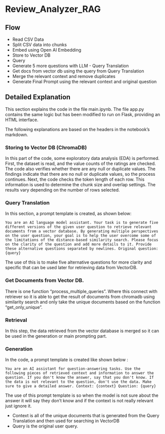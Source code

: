 # Review_Analyzer_RAG


## Flow
- Read CSV Data
- Split CSV data into chunks
- Embed using Open AI Embedding
- Store to Vector DB
- Query
- Generate 5 more questions with LLM - Query Translation
- Get docs from vector db using the query from Query Translation
- Merge the relevant context and remove duplicates
- Generate Final Prompt using the relevant context and original question

## Detailed Explanation
This section explains the code in the file main.ipynb. The file app.py contains the same logic but has been modified to run on Flask, providing an HTML interface.

The following explanations are based on the headers in the notebook’s markdown.

### Storing to Vector DB (ChromaDB)

In this part of the code, some exploratory data analysis (EDA) is performed. First, the dataset is read, and the value counts of the ratings are checked. The code also verifies whether there are any null or duplicate values. The findings indicate that there are no null or duplicate values, so the process continues. Next, the code checks the token length of each row. This information is used to determine the chunk size and overlap settings. The results vary depending on the number of rows selected.

### Query Translation

In this section, a prompt template is created, as shown below:

`You are an AI language model assistant. Your task is to generate five different versions of the given user question to retrieve relevant documents from a vector database. By generating multiple perspectives on the user question, your goal is to help the user overcome some of the limitations of the distance-based similarity search. Please focus on the clarity of the question and add more details to it. Provide these alternative questions separated by newlines. Original question: {query}`

The use of this is to make five alternative questions for more clarity and specific that can be used later for retrieving data from VectorDB. 

 

### Get Documents from Vector DB.

There is one function “process_multiple_queries”. Where this connect with retriever so it is able to get the result of documents from chromadb using similarity search and only take the unique documents based on the function “get_only_unique”. 

### Retrieval

In this step, the data retrieved from the vector database is merged so it can be used in the generation or main prompting part.
### Generation

In the code, a prompt template is created like shown below : 

`You are an AI assistant for question-answering tasks. Use the following pieces of retrieved context and information to answer the question. If you don't know the answer, say that you don't know. If the data is not relevant to the question, don't use the data. Make sure to give a detailed answer. Context: {context} Question: {query}`

The use of this prompt template is so when the model is not sure about the answer it will say they don’t know and if the context is not really relevant just ignore it. 

- Context is all of the unique documents that is generated from the Query Translation and then used for searching in VectorDB
- Query is the original user query.
